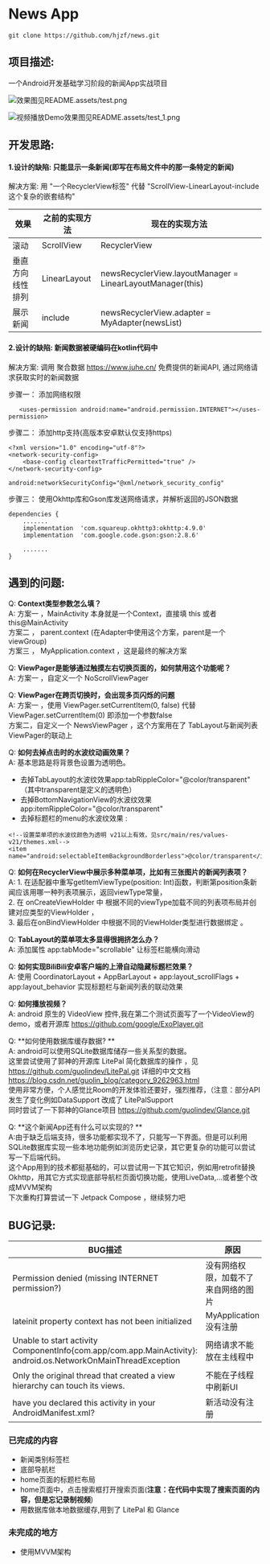 # News App
```
git clone https://github.com/hjzf/news.git
```
## 项目描述:
一个Android开发基础学习阶段的新闻App实战项目

![效果图见README.assets/test.png](https://gitee.com/ashinigit/news/raw/main/README.assets/test.png)

![视频播放Demo效果图见README.assets/test_1.png](https://gitee.com/ashinigit/news/raw/main/README.assets/test_1.png)

## 开发思路:
#### 1.设计的缺陷: 只能显示一条新闻(即写在布局文件中的那一条特定的新闻)

解决方案: 用 "一个RecyclerView标签" 代替 "ScrollView-LinearLayout-include这个复杂的嵌套结构"

|效果               |之前的实现方法                |现在的实现方法                                                   |
|                  -|                            -|                                                              -|
|滚动               | ScrollView                  |   RecyclerView                                                |
|垂直方向线性排列    | LinearLayout                |   newsRecyclerView.layoutManager = LinearLayoutManager(this)  |
|展示新闻            | include                    |    newsRecyclerView.adapter = MyAdapter(newsList)             |



#### 2.设计的缺陷: 新闻数据被硬编码在kotlin代码中

解决方案: 调用 聚合数据 https://www.juhe.cn/ 免费提供的新闻API, 通过网络请求获取实时的新闻数据    

步骤一：  添加网络权限  

`   <uses-permission android:name="android.permission.INTERNET"></uses-permission>`

步骤二：  添加http支持(高版本安卓默认仅支持https)  

```
<?xml version="1.0" encoding="utf-8"?>
<network-security-config>
    <base-config cleartextTrafficPermitted="true" />
</network-security-config>
```

`android:networkSecurityConfig="@xml/network_security_config"`

步骤三：  使用Okhttp库和Gson库发送网络请求，并解析返回的JSON数据     

```
dependencies {
    .......
    implementation  'com.squareup.okhttp3:okhttp:4.9.0'
    implementation  'com.google.code.gson:gson:2.8.6'
    
    .......
}
```


## 遇到的问题:
Q: **Context类型参数怎么填？**  
A: 方案一 ，MainActivity 本身就是一个Context，直接填  this 或者  this@MainActivity  
    方案二 ， parent.context  (在Adapter中使用这个方案，parent是一个viewGroup)  
    方案三 ， MyApplication.context  ，这是最终的解决方案



Q: **ViewPager是能够通过触摸左右切换页面的，如何禁用这个功能呢？**  
A: 方案一 ，自定义一个 NoScrollViewPager  



Q: **ViewPager在跨页切换时，会出现多页闪烁的问题**   
A: 方案一 ，使用 ViewPager.setCurrentItem(0, false)       代替     ViewPager.setCurrentItem(0)      即添加一个参数false  
方案二，自定义一个 NewsViewPager ，这个方案用在了 TabLayout与新闻列表ViewPager的联动上  



Q: **如何去掉点击时的水波纹动画效果？**  
A: 基本思路是将背景色设置为透明色。  
 - 去掉TabLayout的水波纹效果app:tabRippleColor="@color/transparent"      
（其中transparent是定义的透明色）      
 - 去掉BottomNavigationView的水波纹效果app:itemRippleColor="@color/transparent"   
 - 去掉标题栏的menu的水波纹效果 :

```
<!--设置菜单项的水波纹颜色为透明 v21以上有效，见src/main/res/values-v21/themes.xml-->
<item name="android:selectableItemBackgroundBorderless">@color/transparent</item>
```



Q: **如何在RecyclerView中展示多种菜单项，比如有三张图片的新闻列表项？**  
A: 1. 在适配器中重写getItemViewType(position: Int)函数，判断第position条新闻应该用哪一种列表项展示，返回viewType常量，  
 2. 在 onCreateViewHolder 中 根据不同的viewType加载不同的列表项布局并创建对应类型的ViewHolder ，  
 3. 最后在onBindViewHolder 中根据不同的ViewHolder类型进行数据绑定 。    



Q: **TabLayout的菜单项太多显得很拥挤怎么办？**  
A: 添加属性  app:tabMode="scrollable"  让标签栏能横向滑动      




Q: **如何实现BiliBili安卓客户端的上滑自动隐藏标题栏效果？**  
A: 使用 CoordinatorLayout + AppBarLayout + app:layout_scrollFlags +  app:layout_behavior 实现标题栏与新闻列表的联动效果    



Q: **如何播放视频？**  
A: android 原生的 VideoView 控件,我在第二个测试页面写了一个VideoView的demo，或者开源库 https://github.com/google/ExoPlayer.git      



Q: **如何使用数据库缓存数据? **  
A: android可以使用SQLite数据库储存一些关系型的数据。  
这里尝试使用了郭神的开源库 LitePal 简化数据库的操作 ，见   https://github.com/guolindev/LitePal.git 详细的中文文档     https://blog.csdn.net/guolin_blog/category_9262963.html    
使用非常方便，个人感觉比Room的开发体验还要好，强烈推荐，（注意：部分API发生了变化例如DataSupport  改成了  LitePalSupport   
同时尝试了一下郭神的Glance项目 https://github.com/guolindev/Glance.git     



Q: **这个新闻App还有什么可以实现的? **     
A:由于缺乏后端支持，很多功能都实现不了，只能写一下界面。但是可以利用SQLite数据库实现一些本地功能例如浏览历史记录，其它更复杂的功能可以尝试写一下后端代码。  
这个App用到的技术都挺基础的，可以尝试用一下其它知识，例如用retrofit替换Okhttp，用其它方式实现底部导航栏页面切换功能，使用LiveData,...或者整个改成MVVM架构          
下次重构打算尝试一下 Jetpack Compose ，继续努力吧      





## BUG记录:

|BUG描述|原因|解决方案|
|   -   | - |   -   |
|Permission denied (missing INTERNET permission?)      | 没有网络权限，加载不了来自网络的图片 |    `<uses-permission android:name="android.permission.INTERNET"></uses-permission>`    |
|lateinit property context has not been initialized    | MyApplication没有注册              |   `android:name=".MyApplication"`   |
|Unable to start activity ComponentInfo{com.app/com.app.MainActivity}: android.os.NetworkOnMainThreadException   |  网络请求不能放在主线程中 | thread { ... }    |
| Only the original thread that created a view hierarchy can touch its views.       | 不能在子线程中刷新UI  | runOnUiThread { ... } |
| have you declared this activity in your AndroidManifest.xml?     | 新活动没有注册  |  `<activity android:name=".DetailActivity"></activity>`   |



### 已完成的内容  

- 新闻类别标签栏
- 底部导航栏 
- home页面的标题栏布局
- home页面中，点击搜索框打开搜索页面(**注意：在代码中实现了搜索页面的内容，但是忘记录制视频**) 
- 用数据库做本地数据缓存,用到了 LitePal 和 Glance


### 未完成的地方
- 使用MVVM架构        









